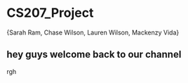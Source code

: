 # CS207_Project
{Sarah Ram, Chase Wilson, Lauren Wilson, Mackenzy Vida}
## hey guys welcome back to our channel
rgh
